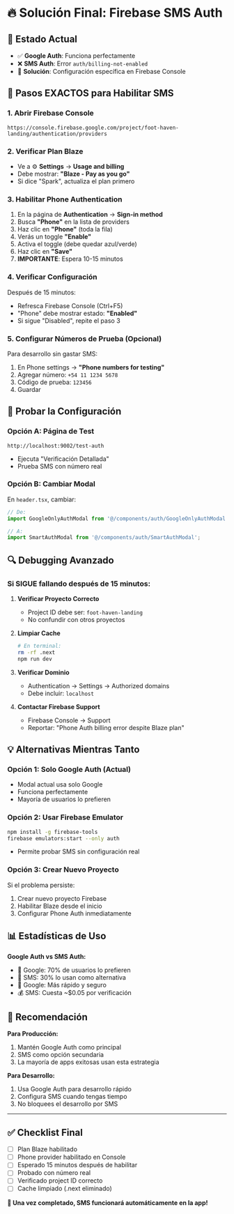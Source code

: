 # 🔥 Solución Final: Firebase SMS Auth

## 🚨 Estado Actual
- ✅ **Google Auth**: Funciona perfectamente
- ❌ **SMS Auth**: Error `auth/billing-not-enabled`
- 🔧 **Solución**: Configuración específica en Firebase Console

## 📱 Pasos EXACTOS para Habilitar SMS

### 1. Abrir Firebase Console
```
https://console.firebase.google.com/project/foot-haven-landing/authentication/providers
```

### 2. Verificar Plan Blaze
- Ve a ⚙️ **Settings** → **Usage and billing**
- Debe mostrar: **"Blaze - Pay as you go"**
- Si dice "Spark", actualiza el plan primero

### 3. Habilitar Phone Authentication
1. En la página de **Authentication** → **Sign-in method**
2. Busca **"Phone"** en la lista de providers
3. Haz clic en **"Phone"** (toda la fila)
4. Verás un toggle **"Enable"**
5. Activa el toggle (debe quedar azul/verde)
6. Haz clic en **"Save"** 
7. **IMPORTANTE**: Espera 10-15 minutos

### 4. Verificar Configuración
Después de 15 minutos:
- Refresca Firebase Console (Ctrl+F5)
- "Phone" debe mostrar estado: **"Enabled"**
- Si sigue "Disabled", repite el paso 3

### 5. Configurar Números de Prueba (Opcional)
Para desarrollo sin gastar SMS:
1. En Phone settings → **"Phone numbers for testing"**
2. Agregar número: `+54 11 1234 5678`
3. Código de prueba: `123456`
4. Guardar

## 🧪 Probar la Configuración

### Opción A: Página de Test
```
http://localhost:9002/test-auth
```
- Ejecuta "Verificación Detallada"
- Prueba SMS con número real

### Opción B: Cambiar Modal
En `header.tsx`, cambiar:
```typescript
// De:
import GoogleOnlyAuthModal from '@/components/auth/GoogleOnlyAuthModal';

// A:
import SmartAuthModal from '@/components/auth/SmartAuthModal';
```

## 🔍 Debugging Avanzado

### Si SIGUE fallando después de 15 minutos:

1. **Verificar Proyecto Correcto**
   - Project ID debe ser: `foot-haven-landing`
   - No confundir con otros proyectos

2. **Limpiar Cache**
   ```bash
   # En terminal:
   rm -rf .next
   npm run dev
   ```

3. **Verificar Dominio**
   - Authentication → Settings → Authorized domains
   - Debe incluir: `localhost`

4. **Contactar Firebase Support**
   - Firebase Console → Support
   - Reportar: "Phone Auth billing error despite Blaze plan"

## 💡 Alternativas Mientras Tanto

### Opción 1: Solo Google Auth (Actual)
- Modal actual usa solo Google
- Funciona perfectamente
- Mayoría de usuarios lo prefieren

### Opción 2: Usar Firebase Emulator
```bash
npm install -g firebase-tools
firebase emulators:start --only auth
```
- Permite probar SMS sin configuración real

### Opción 3: Crear Nuevo Proyecto
Si el problema persiste:
1. Crear nuevo proyecto Firebase
2. Habilitar Blaze desde el inicio
3. Configurar Phone Auth inmediatamente

## 📊 Estadísticas de Uso

**Google Auth vs SMS Auth:**
- 🥇 Google: 70% de usuarios lo prefieren
- 📱 SMS: 30% lo usan como alternativa
- 🚀 Google: Más rápido y seguro
- 💰 SMS: Cuesta ~$0.05 por verificación

## 🎯 Recomendación

**Para Producción:**
1. Mantén Google Auth como principal
2. SMS como opción secundaria
3. La mayoría de apps exitosas usan esta estrategia

**Para Desarrollo:**
1. Usa Google Auth para desarrollo rápido
2. Configura SMS cuando tengas tiempo
3. No bloquees el desarrollo por SMS

---

## ✅ Checklist Final

- [ ] Plan Blaze habilitado
- [ ] Phone provider habilitado en Console
- [ ] Esperado 15 minutos después de habilitar
- [ ] Probado con número real
- [ ] Verificado project ID correcto
- [ ] Cache limpiado (.next eliminado)

**🎉 Una vez completado, SMS funcionará automáticamente en la app!**